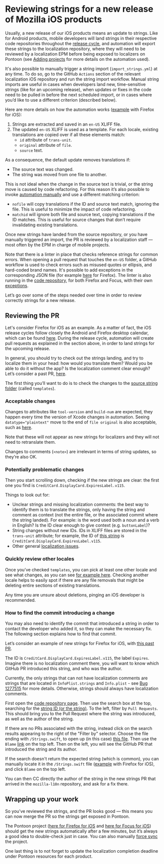 # Reviewing strings for a new release of Mozilla iOS products

Usually, a new release of our iOS products means an update to strings. Like for Android products, mobile developers will land strings in their respective code repositories throughout the [release cycle](https://whattrainisitnow.com/), and automation will export these strings to the localization repository, where they will need to be reviewed by a localization EPM before being exposed to localizers on Pontoon (see [Adding projects](adding_projects.md) for more details on the automation used).

It's also possible to manually trigger a string import (`import_strings.yml`) at any time. To do so, go to the GitHub `Actions` section of the relevant localization iOS repository and run the string import workflow.  Manual string imports are useful in cases when developers land new, time-sensitive strings (like for an upcoming release), when updates or fixes in the code need to be pulled in before the next scheduled import, or in cases where you’d like to use a different criterion (described below).

Here are more details on how the automation works ([example](https://github.com/mozilla-l10n/firefoxios-l10n/tree/main/en-US) with Firefox for iOS):

1. Strings are extracted and saved in an `en-US` XLIFF file.
2. The updated `en-US` XLIFF is used as a template. For each locale, existing translations are copied over if all these elements match:
   * `id` attribute of `trans-unit`.
   * `original` attribute of `file`.
   * `source` text.

As a consequence, the default update removes translations if:

* The source text was changed.
* The string was moved from one file to another.

This is not ideal when the change in the source text is trivial, or the string move is caused by code refactoring. For this reason it’s also possible to invoke [automation manually](https://github.com/mozilla-l10n/firefoxios-l10n/actions/workflows/import_strings.yml) and use a different matching criterion:

* `nofile` will copy translations if the ID and source text match, ignoring the file. This is useful to minimize the impact of code refactoring.
* `matchid` will ignore both file and source text, copying translations if the ID matches. This is useful for source changes that don’t require invalidating existing translations.

Once new strings have landed from the source repository, or you have manually triggered an import, the PR is reviewed by a localization staff — most often by the EPM in charge of mobile projects.

Note that there is a linter in place that checks reference strings for common errors. When opening a pull request that touches the `en-US` folder, a GitHub workflow is used to check errors such as misused quotes or ellipsis, and hard-coded brand names. It's possible to add exceptions in the corresponding JSON file (for example [here](https://github.com/mozilla-l10n/firefoxios-l10n/blob/main/.github/scripts/linter_config.json) for Firefox). The linter is also running in the [code repository](https://www.google.com/url?q=https://github.com/mozilla-mobile/firefox-ios/blob/main/.github/workflows/firefox-ios-l10n-linter.yml&sa=D&source=docs&ust=1746037647255825&usg=AOvVaw3MCY1fNAvMqld8HNji9kOR), for both Firefox and Focus, with their own [exceptions](https://www.google.com/url?q=https://github.com/mozilla-mobile/firefox-ios/tree/main/.github/l10n&sa=D&source=docs&ust=1746037647255924&usg=AOvVaw0ONmk8hPCN-1jxk9iUfDwK).

Let’s go over some of the steps needed over time in order to review correctly strings for a new release.

## Reviewing the PR

Let's consider Firefox for iOS as an example. As a matter of fact, the iOS release cycles follow closely the Android and Firefox desktop calendar, which can be found [here](https://whattrainisitnow.com). During the release cycle, automation will create pull requests as explained in the section above, in order to land strings for the upcoming release.

In general, you should try to check out the strings landing, and try to localize them in your head: how would you translate them? Would you be able to do it without the app? Is the localization comment clear enough? Let’s consider a past PR, [here](https://github.com/mozilla-l10n/firefoxios-l10n/pull/192).

The first thing you’ll want to do is to check the changes to the [source string folder](https://github.com/mozilla-l10n/firefoxios-l10n/pull/192/files#diff-6f29eb799be1b575316c0187d69a38fce3c63e27e5a22eb180b338ee177e9cae) (called `templates`).

### Acceptable changes

Changes to attributes like `tool-version` and `build-num` are expected, they happen every time the version of Xcode changes in automation. Seeing `datatype="plaintext"` move to the end of `file original` is also acceptable, such as [here](https://github.com/mozilla-l10n/firefoxios-l10n/pull/195/files#diff-6f29eb799be1b575316c0187d69a38fce3c63e27e5a22eb180b338ee177e9caeL3529).

Note that these will not appear as new strings for localizers and they will not need to retranslate them.

Changes to comments (`<note>`) are irrelevant in terms of string updates, so they’re also OK.

### Potentially problematic changes

Then you start scrolling down, checking if the new strings are clear: the first one you find is `CreditCard.DisplayCard.ExpiresLabel.v115`.

Things to look out for:

* Unclear strings and missing localization comments: the best way to identify them is to translate the strings, only having the string and comment as context (not the entire file, or the associated commit where the string landed). For example: is the word used both a noun and a verb in English? Is the ID clear enough to give context (e.g. `buttonLabel`)?
* String changes without new IDs. IDs in XLIFF files are stored in the `trans-unit` attribute; for example, the ID of [this string](https://github.com/mozilla-l10n/firefoxios-l10n/pull/192/files#diff-6f29eb799be1b575316c0187d69a38fce3c63e27e5a22eb180b338ee177e9caeR3201) is `CreditCard.DisplayCard.ExpiresLabel.v115`.
* Other general [localization issues](https://mozilla-l10n.github.io/documentation/localization/dev_best_practices.html).

### Quickly review other locales

Once you’ve checked `templates`, you can pick at least one other locale and see what changes, as you can see [for example here](https://github.com/mozilla-l10n/firefoxios-l10n/pull/192/files#diff-220a1dc4ddc01bbae6a176ba4122aa644042181c78a638b052f45462b758ca6f). Checking another locale helps to easily spot if there are any file removals that might be deleting entire sections of existing translations.

Any time you are unsure about deletions, pinging an iOS developer is recommended.

### How to find the commit introducing a change

You may also need to identify the commit that introduced a string in order to contact the developer who added it, so they can make the necessary fix. The following section explains how to find that commit.

Let’s consider an example of new strings for Firefox for iOS, with [this past PR](https://github.com/mozilla-l10n/firefoxios-l10n/pull/192).

The ID is `CreditCard.DisplayCard.ExpiresLabel.v115`, the label `Expires`. Imagine there is no localization comment there, you will want to know which GitHub PR introduced this string, and who was the author.

Currently, the only strings that can not have localization comments are strings that are located in `InfoPlist.strings` and `Info.plist` \- see [Bug 1277515](https://bugzilla.mozilla.org/show_bug.cgi?id=1277515) for more details. Otherwise, strings should always have localization comments.

First open the [code repository page](https://github.com/mozilla-mobile/firefox-ios). Then use the search box at the top, searching for the [string ID (or the string)](https://github.com/search?q=repo%3Amozilla-mobile%2Ffirefox-ios%20CreditCard.DisplayCard.ExpiresLabel.v115&type=code). To the left, filter by `Pull Requests`. This should bring you to the Pull Request where the string was introduced, as well as the author of the string.

If there are no PRs associated with the string, instead click on the search results appearing to the right of the "Filter by" selector. Choose the file ending with `/Strings.swift`, to open up (in this case) [this file](https://github.com/mozilla-mobile/firefox-ios/blob/4bba2a088f0e5795dca89c10b3194dd97f3c2621/Client/Frontend/Strings.swift#L250). Then use the `Blame` [link](https://github.com/mozilla-mobile/firefox-ios/blame/4bba2a088f0e5795dca89c10b3194dd97f3c2621/Client/Frontend/Strings.swift#L250) on the top left. Then on the left, you will see the GitHub PR that introduced the string and its author.

If the search doesn't return the expected string (which is common), you can manually locate it in the `/Strings.swift` file ([example](https://github.com/mozilla-mobile/firefox-ios/blob/main/firefox-ios/Shared/Strings.swift) with Firefox for iOS), and click `Blame` on the top left.

You can then CC directly the author of the string in the new strings PR that arrived in the `mozilla-l10n` repository, and ask for a fix there.

## Wrapping up your work

So you’ve reviewed the strings, and the PR looks good — this means you can now merge the PR so the strings get exposed in Pontoon.

The Pontoon project ([here for Firefox for iOS](https://pontoon.mozilla.org/projects/firefox-for-ios/) and [here for Focus for iOS](https://pontoon.mozilla.org/projects/focus-for-ios/)) should get the new strings automatically after a few minutes, but it’s always a good idea to double-check just in case. You can also manually [force sync](https://pontoon.mozilla.org/sync/) the project.

One last thing is to not forget to update the localization completion deadline under Pontoon resources for each product.
